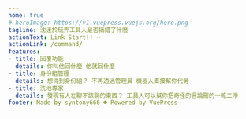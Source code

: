 ```yaml
---
home: true
# heroImage: https://v1.vuepress.vuejs.org/hero.png
tagline: 沈迷於玩弄工具人是否搞錯了什麼
actionText: Link Start!! →
actionLink: /command/
features:
- title: 回覆功能
  details: 你叫他回什麼 他就回什麼
- title: 身份組管理
  details: 想得到身份組？ 不再透過管理員 機器人直接幫你代勞
- title: 洗地專家
  details: 發現有人在聊不該聊的東西？ 工具人可以幫你把奇怪的言論刪的一乾二淨
footer: Made by syntony666 ☻ Powered by VuePress
---
```

